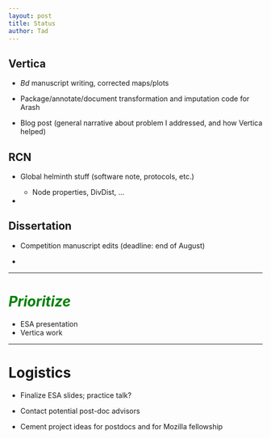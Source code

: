 ```yaml
---
layout: post
title: Status
author: Tad
---
```




## Vertica 

+ _Bd_ manuscript writing, corrected maps/plots

+ Package/annotate/document transformation and imputation code for Arash

+ Blog post (general narrative about problem I addressed, and how Vertica helped)


## RCN 

+ Global helminth stuff (software note, protocols, etc.)
	+ Node properties, DivDist, ...

+    

## Dissertation

+ Competition manuscript edits (deadline: end of August)

+ 

---


# <i class="fa fa-rocket" style="color:green"> Prioritize </i>

+ ESA presentation
+ Vertica work







---

# Logistics

+ Finalize ESA slides; practice talk?

+ Contact potential post-doc advisors 

+ Cement project ideas for postdocs and for Mozilla fellowship










<i class="fa fa-code" style="color:pink"> </i>


